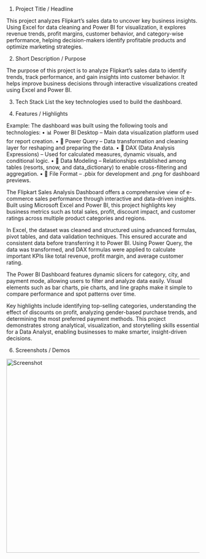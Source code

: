 1. Project Title / Headline

This project analyzes Flipkart’s sales data to uncover key business insights. Using Excel for data cleaning and Power BI for visualization, it explores revenue trends, profit margins, customer behavior, and category-wise performance, helping decision-makers identify profitable products and optimize marketing strategies.

2. Short Description / Purpose

The purpose of this project is to analyze Flipkart’s sales data to identify trends, track performance, and gain insights into customer behavior. It helps improve business decisions through interactive visualizations created using Excel and Power BI.

3. Tech Stack
List the key technologies used to build the dashboard.

4. Features / Highlights

Example: The dashboard was built using the following tools and technologies:
• 📊 Power BI Desktop – Main data visualization platform used for report creation.
• 📂 Power Query – Data transformation and cleaning layer for reshaping and preparing the data.
• 🧠 DAX (Data Analysis Expressions) – Used for calculated measures, dynamic visuals, and conditional logic.
• 📝 Data Modeling – Relationships established among tables (resorts, snow, and data_dictionary) to enable cross-filtering and aggregation.
• 📁 File Format – .pbix for development and .png for dashboard previews.

The Flipkart Sales Analysis Dashboard offers a comprehensive view of e-commerce sales performance through interactive and data-driven insights. Built using Microsoft Excel and Power BI, this project highlights key business metrics such as total sales, profit, discount impact, and customer ratings across multiple product categories and regions.

In Excel, the dataset was cleaned and structured using advanced formulas, pivot tables, and data validation techniques. This ensured accurate and consistent data before transferring it to Power BI. Using Power Query, the data was transformed, and DAX formulas were applied to calculate important KPIs like total revenue, profit margin, and average customer rating.

The Power BI Dashboard features dynamic slicers for category, city, and payment mode, allowing users to filter and analyze data easily. Visual elements such as bar charts, pie charts, and line graphs make it simple to compare performance and spot patterns over time.

Key highlights include identifying top-selling categories, understanding the effect of discounts on profit, analyzing gender-based purchase trends, and determining the most preferred payment methods.
This project demonstrates strong analytical, visualization, and storytelling skills essential for a Data Analyst, enabling businesses to make smarter, insight-driven decisions.

6. Screenshots / Demos

<img width="768" height="507" alt="Screenshot" src="https://github.com/user-attachments/assets/315c57da-9d2d-4952-b707-f514dccf37e9" />
